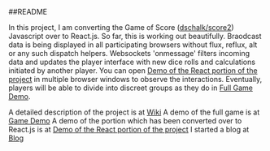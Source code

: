 ##README

In this project, I am converting the Game of Score (<a href="https://github.com/dschalk/score2">dschalk/score2</a>) Javascript over to React.js. So far, this is working out beautifully. Braodcast data is being displayed in all participating browsers without flux, reflux, alt or any such dispatch helpers. Websockets 'onmessage' filters incoming data and updates the player interface with new dice rolls and calculations initiated by another player. You can open <a href="http://machinegun.ninja">Demo of the React portion of the project</a> in multiple browser windows to observe the interactions. Eventually, players will be able to divide into discreet groups as they do in <a href="http://schalk.net">Full Game Demo</a>.

A detailed description of the project is at <a href="https://www.fpcomplete.com/user/dschalk/Websockets%20Game%20of%20Score">Wiki</a> A demo of the full game is at <a href="http://schalk.net">Game Demo</a> A demo of the portion which has been converted over to React.js is at <a href="http://machinegun.ninja">Demo of the React portion of the project</a> I started a blog at <a href="http://transcendent.ninja">Blog</a>
